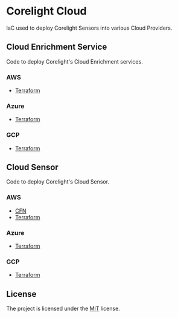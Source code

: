 # Corelight Cloud

IaC used to deploy Corelight Sensors into various Cloud Providers.

## Cloud Enrichment Service

Code to deploy Corelight's Cloud Enrichment services.

### AWS

* [Terraform][terraform-aws-enrichment]

[terraform-aws-enrichment]: https://github.com/corelight/terraform-aws-enrichment/

### Azure

* [Terraform][terraform-azure-enrichment]

[terraform-azure-enrichment]: https://github.com/corelight/terraform-azure-enrichment/

### GCP

* [Terraform][terraform-gcp-enrichment]

[terraform-gcp-enrichment]: https://github.com/corelight/terraform-gcp-sensor/

## Cloud Sensor

Code to deploy Corelight's Cloud Sensor.

### AWS

* [CFN][cfn-aws-sensor]
* [Terraform][terraform-aws-sensor]

[cfn-aws-sensor]: https://github.com/corelight/corelight-cloud/tree/main/cloud-native-iac/AWS
[terraform-aws-sensor]: https://github.com/corelight/terraform-aws-sensor/

### Azure

* [Terraform][terraform-azure-sensor]

[terraform-azure-sensor]: https://github.com/corelight/terraform-azure-sensor/

### GCP

* [Terraform][terraform-gcp-sensor]

[terraform-gcp-sensor]: https://github.com/corelight/terraform-gcp-enrichment/

## License

The project is licensed under the [MIT][] license.

[MIT]: LICENSE
